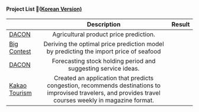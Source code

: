 #### Project List 📝([Korean Version)](https://viridian-monarch-554.notion.site/Project-List-2fb5f156c064465f9dcd66d49e4188ee)

|                                                                                 	|                                                                        Description                                                                       	| Result 	|
|---------------------------------------------------------------------------------	|:--------------------------------------------------------------------------------------------------------------------------------------------------------:	|--------	|
|   [DACON](https://dacon.io/competitions/official/235801/overview/description)   	| Agricultural product price prediction.                                                                                                                   	|        	|
|   [Big Contest](https://github.com/loveacaji/Project/tree/main/BIG%20CONTEST)   	| Deriving the optimal price prediction model by predicting the import price of seafood                                                                    	|        	|
|   [DACON](https://dacon.io/competitions/official/235798/overview/description)   	| Forecasting stock holding period and suggesting service ideas.                                                                                           	|        	|
| [Kakao Tourism](https://github.com/loveacaji/Project/tree/main/Kakao%20Tourism) 	| Created an application that predicts congestion, recommends destinations to improvised travelers, and provides travel courses weekly in magazine format. 	|        	|
